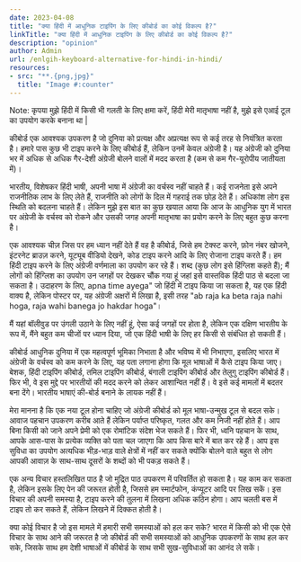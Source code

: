 ```yaml
---
date: 2023-04-08
title: "क्या हिंदी में आधुनिक टाइपिंग के लिए कीबोर्ड का कोई विकल्प है?"
linkTitle: "क्या हिंदी में आधुनिक टाइपिंग के लिए कीबोर्ड का कोई विकल्प है?"
description: "opinion"
author: Admin
url: /enlgih-keyboard-alternative-for-hindi-in-hindi/
resources:
- src: "**.{png,jpg}"
  title: "Image #:counter"
---
```


Note: कृपया मुझे हिंदी में किसी भी गलती के लिए क्षमा करें, हिंदी मेरी मातृभाषा नहीं है, मुझे इसे एआई टूल का उपयोग करके बनाना था |


कीबोर्ड एक आवश्यक उपकरण है जो दुनिया को प्रत्यक्ष और अप्रत्यक्ष रूप से कई तरह से नियंत्रित करता है। हमारे पास कुछ भी टाइप करने के लिए कीबोर्ड हैं, लेकिन उनमें केवल अंग्रेजी है। यह अंग्रेजी को दुनिया भर में अधिक से अधिक गैर-देशी अंग्रेजी बोलने वालों में मदद करता है (कम से कम गैर-यूरोपीय जातीयता में)।

भारतीय, विशेषकर हिंदी भाषी, अपनी भाषा में अंग्रेजी का वर्चस्व नहीं चाहते हैं। कई राजनेता इसे अपने राजनीतिक लाभ के लिए लेते हैं, राजनीति को लोगों के दिल में गहराई तक छोड़ देते हैं। अधिकांश लोग इस स्थिति को बदलना चाहते हैं। लेकिन मुझे इस बात का कुछ खयाल आया कि आज के आधुनिक युग में भारत पर अंग्रेजी के वर्चस्व को रोकने और उसकी जगह अपनी मातृभाषा का प्रयोग करने के लिए बहुत कुछ करना है।

एक आवश्यक चीज़ जिस पर हम ध्यान नहीं देते हैं वह है कीबोर्ड, जिसे हम टेक्स्ट करने, फ़ोन नंबर खोजने, इंटरनेट ब्राउज़ करने, यूट्यूब वीडियो देखने, कोड टाइप करने आदि के लिए रोजाना टाइप करते हैं। 
हम हिंदी टाइप करने के लिए अंग्रेजी वर्णमाला का उपयोग कर रहे हैं। शब्द (कुछ लोग इसे हिंग्लिश कहते हैं); मैं लोगों को हिंग्लिश का उपयोग उन जगहों पर देखकर चौंक गया हूं जहां इसे वास्तविक हिंदी पाठ 
से बदला जा सकता है। उदाहरण के लिए, apna time ayega" जो हिंदी में टाइप किया जा सकता है, यह एक हिंदी वाक्य है, लेकिन पोस्टर पर, यह अंग्रेजी अक्षरों में लिखा है, इसी तरह 
"ab raja ka beta raja nahi hoga, raja wahi banega jo hakdar hoga"।

मैं यहां बॉलीवुड पर उंगली उठाने के लिए नहीं हूं, ऐसा कई जगहों पर होता है, लेकिन एक दक्षिण भारतीय के रूप में, मैंने बहुत कम चीजों पर ध्यान दिया, जो एक हिंदी भाषी के लिए हर किसी से संबंधित हो सकती हैं।

कीबोर्ड आधुनिक दुनिया में एक महत्वपूर्ण भूमिका निभाता है और भविष्य में भी निभाएगा, इसलिए भारत में अंग्रेजी के वर्चस्व को कम करने के लिए, यह पता लगाना होगा कि मूल भाषाओं में कैसे टाइप किया जाए। बेशक, हिंदी टाइपिंग कीबोर्ड, तमिल टाइपिंग कीबोर्ड, बंगाली टाइपिंग कीबोर्ड और तेलुगु टाइपिंग कीबोर्ड हैं। फिर भी, वे इस मुद्दे पर भारतीयों की मदद करने को लेकर आशान्वित नहीं हैं। वे इसे कई मामलों में बदतर बना देंगे। भारतीय भाषाएं की-बोर्ड बनाने के लायक नहीं हैं।

मेरा मानना है कि एक नया टूल होना चाहिए जो अंग्रेजी कीबोर्ड को मूल भाषा-उन्मुख टूल से बदल सके। आवाज पहचान उपकरण करीब आते हैं लेकिन पर्याप्त परिष्कृत, गलत और कम निजी नहीं होते हैं। आप बिना किसी को जाने अपने प्रेमी को एक रोमांटिक संदेश भेज सकते हैं। फिर भी, ध्वनि पहचान के साथ, आपके आस-पास के प्रत्येक व्यक्ति को पता चल जाएगा कि आप किस बारे में बात कर रहे हैं। आप इस सुविधा का उपयोग अत्यधिक भीड़-भाड़ वाले क्षेत्रों में नहीं कर सकते क्योंकि बोलने वाले बहुत से लोग आपकी आवाज़ के साथ-साथ दूसरों के शब्दों को भी पकड़ सकते हैं।

एक अन्य विचार हस्तलिखित पाठ है जो मुद्रित पाठ उपकरण में परिवर्तित हो सकता है। यह काम कर सकता है, लेकिन इसके लिए पेन की जरूरत होती है, जिससे हम स्मार्टफोन, कंप्यूटर आदि पर लिख सकें। इस विचार की अपनी समस्या है, टाइप करने की तुलना में लिखना अधिक कठिन होगा। आप चलती बस में टाइप तो कर सकते हैं, लेकिन लिखने में दिक्कत होती है।

क्या कोई विचार है जो इस मामले में हमारी सभी समस्याओं को हल कर सके? भारत में किसी को भी एक ऐसे विचार के साथ आने की जरूरत है जो कीबोर्ड की सभी समस्याओं को आधुनिक उपकरणों के साथ हल कर सके, जिसके साथ हम देशी भाषाओं में कीबोर्ड के साथ सभी सुख-सुविधाओं का आनंद ले सकें।
